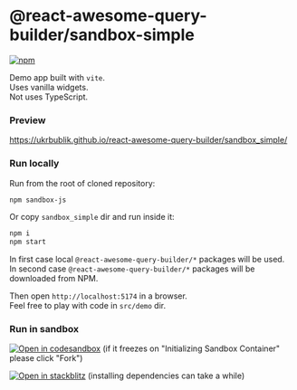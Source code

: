 # @react-awesome-query-builder/sandbox-simple

[![npm](https://img.shields.io/npm/v/@react-awesome-query-builder/sandbox-simple.svg)](https://www.npmjs.com/package/@react-awesome-query-builder/sandbox-simple)

Demo app built with `vite`.  
Uses vanilla widgets.  
Not uses TypeScript.  

### Preview
https://ukrbublik.github.io/react-awesome-query-builder/sandbox_simple/

### Run locally
Run from the root of cloned repository:
```sh
npm sandbox-js
```

Or copy `sandbox_simple` dir and run inside it:
```sh
npm i
npm start
```

In first case local `@react-awesome-query-builder/*` packages will be used.  
In second case `@react-awesome-query-builder/*` packages will be downloaded from NPM.  

Then open `http://localhost:5174` in a browser.  
Feel free to play with code in `src/demo` dir.  

### Run in sandbox
[![Open in codesandbox](https://codesandbox.io/static/img/play-codesandbox.svg)](https://codesandbox.io/s/github/ukrbublik/react-awesome-query-builder/tree/workspaces/packages/sandbox_simple?file=/src/demo/config_simple.js)
(if it freezes on "Initializing Sandbox Container" please click "Fork")

[![Open in stackblitz](https://developer.stackblitz.com/img/open_in_stackblitz.svg)](https://stackblitz.com/github/ukrbublik/react-awesome-query-builder/tree/workspaces?file=packages%2Fsandbox_simple%2Fsrc%2Fdemo%2Fconfig_simple.jsx&terminal=sandbox-js)
(installing dependencies can take a while)

